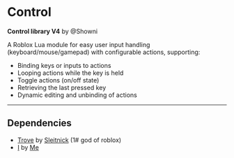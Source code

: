 # Control

**Control library V4** by @Showni

A Roblox Lua module for easy user input handling (keyboard/mouse/gamepad) with configurable actions, supporting:

- Binding keys or inputs to actions  
- Looping actions while the key is held  
- Toggle actions (on/off state)  
- Retrieving the last pressed key  
- Dynamic editing and unbinding of actions  

---

## Dependencies
- [Trove](https://github.com/Sleitnick/RbxUtil/blob/main/modules/trove/init.luau) by [Sleitnick](https://github.com/Sleitnick) (1# god of roblox)
- [I](https://github.com/ShowniDev/RobloxUtils.luau/blob/main/Library/I/Init.lua) by [Me](https://github.com/ShowniDev)
